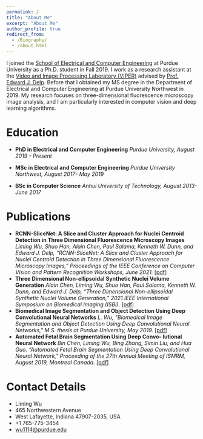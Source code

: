 ```yaml
---
permalink: /
title: "About Me"
excerpt: "About Me"
author_profile: true
redirect_from: 
  - /Biography/
  - /about.html
---
```


I joined the [School of Electrical and Computer Engineering](https://engineering.purdue.edu/ECE) at Purdue University as a Ph.D. student in Fall 2019. I work as a research assistant at the [Video and Image Processing Laboratory (VIPER)](https://engineering.purdue.edu/~ips/) advised by [Prof. Edward J. Delp](https://engineering.purdue.edu/~ace/). Before that I obtained my MS degree in the Department of Electrical and Computer Engineering at Purdue University Northwest in 2019. My research focuses on three-dimensional fluorescence microscopy image analysis, and I am particularly interested in computer vision and deep learning algorithms. 

# Education
* **PhD in Electrical and Computer Engineering**
  *Purdue University, August 2019 - Present*

* **MSc in Electrical and Computer Engineering**
  *Purdue University Northwest, August 2017- May 2019*

* **BSc in Computer Science**
  *Anhui University of Technology, August 2013- June 2017*

# Publications

* **RCNN-SliceNet: A Slice and Cluster Approach for Nuclei Centroid Detection in Three Dimensional Fluorescence Microscopy Images**
  *Liming Wu, Shuo Han, Alain Chen, Paul Salama, Kenneth W. Dunn, and Edward J. Delp, “RCNN-SliceNet: A Slice and Cluster Approach for Nuclei Centroid Detection in Three Dimensional Fluorescence Microscopy Images,” Proceedings of the IEEE Conference on Computer Vision and Pattern Recognition Workshops, June 2021.* [[pdf]](https://openaccess.thecvf.com/content/CVPR2021W/CVMI/papers/Wu_RCNN-SliceNet_A_Slice_and_Cluster_Approach_for_Nuclei_Centroid_Detection_CVPRW_2021_paper.pdf)
* **Three Dimensional Non-ellipsoidal Synthetic Nuclei Volume Generation**
  *Alain Chen, Liming Wu, Shuo Han, Paul Salama, Kenneth W. Dunn, and Edward J. Delp, “Three Dimensional Non-ellipsoidal Synthetic Nuclei Volume Generation,” 2021 IEEE International Symposium on Biomedical Imaging (ISBI).* [[pdf]](https://ieeexplore.ieee.org/document/9434149)
* **Biomedical Image Segmentation and Object Detection Using Deep Convolutional Neural Networks**
  *L. Wu, "Biomedical Image Segmentation and Object Detection Using Deep Convolutional Neural Networks," M.S. thesis at Purdue University, May 2019.* [[pdf]](https://hammer.purdue.edu/articles/thesis/Biomedical_Image_Segmentation_and_Object_Detection_Using_Deep_Convolutional_Neural_Networks/8051702)
* **Automated Fetal Brain Segmentation Using Deep Convo- lutional Neural Network**
  *Bin Chen, Liming Wu, Bing Zhang, Simin Liu, and Hua Guo. “Automated Fetal Brain Segmentation Using Deep Convolutional Neural Network," Proceeding of the 27th Annual Meeting of ISMRM, August 2019, Montreal Canada.* [[pdf]](http://indexsmart.mirasmart.com/ISMRM2019/PDFfiles/4797.html)

# Contact Details
* Liming Wu
* 465 Northwestern Avenue
* West Lafayette, Indiana 47907-2035, USA
* +1 765-775-3454
* wu1114@purdue.edu



